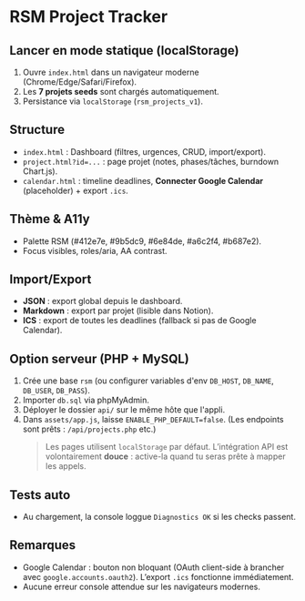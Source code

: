 # RSM Project Tracker

## Lancer en mode statique (localStorage)
1. Ouvre `index.html` dans un navigateur moderne (Chrome/Edge/Safari/Firefox).
2. Les **7 projets seeds** sont chargés automatiquement.
3. Persistance via `localStorage` (`rsm_projects_v1`).

## Structure
- `index.html` : Dashboard (filtres, urgences, CRUD, import/export).
- `project.html?id=...` : page projet (notes, phases/tâches, burndown Chart.js).
- `calendar.html` : timeline deadlines, **Connecter Google Calendar** (placeholder) + export `.ics`.

## Thème & A11y
- Palette RSM (#412e7e, #9b5dc9, #6e84de, #a6c2f4, #b687e2).
- Focus visibles, roles/aria, AA contrast.

## Import/Export
- **JSON** : export global depuis le dashboard.
- **Markdown** : export par projet (lisible dans Notion).
- **ICS** : export de toutes les deadlines (fallback si pas de Google Calendar).

## Option serveur (PHP + MySQL)
1. Crée une base `rsm` (ou configurer variables d'env `DB_HOST`, `DB_NAME`, `DB_USER`, `DB_PASS`).
2. Importer `db.sql` via phpMyAdmin.
3. Déployer le dossier `api/` sur le même hôte que l'appli.
4. Dans `assets/app.js`, laisse `ENABLE_PHP_DEFAULT=false`. (Les endpoints sont prêts : `/api/projects.php` etc.)
   > Les pages utilisent `localStorage` par défaut. L’intégration API est volontairement **douce** : active-la quand tu seras prête à mapper les appels.

## Tests auto
- Au chargement, la console loggue `Diagnostics OK` si les checks passent.

## Remarques
- Google Calendar : bouton non bloquant (OAuth client-side à brancher avec `google.accounts.oauth2`). L’export `.ics` fonctionne immédiatement.
- Aucune erreur console attendue sur les navigateurs modernes.
